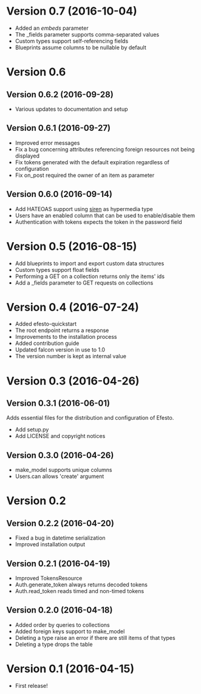 # Version 0.7 (2016-10-04)

* Added an *embeds* parameter
* The _fields parameter supports comma-separated values
* Custom types support self-referencing fields
* Blueprints assume columns to be nullable by default

# Version 0.6

## Version 0.6.2 (2016-09-28)

* Various updates to documentation and setup

## Version 0.6.1 (2016-09-27)

* Improved error messages
* Fix a bug concerning attributes referencing foreign resources not being displayed
* Fix tokens generated with the default expiration regardless of configuration
* Fix on_post required the owner of an item as parameter

## Version 0.6.0 (2016-09-14)

* Add HATEOAS support using [siren](https://github.com/kevinswiber/siren) as hypermedia type
* Users have an enabled column that can be used to enable/disable them
* Authentication with tokens expects the token in the password field

# Version 0.5 (2016-08-15)

* Add blueprints to import and export custom data structures
* Custom types support float fields
* Performing a GET on a collection returns only the items' ids
* Add a _fields parameter to GET requests on collections


# Version 0.4 (2016-07-24)

* Added efesto-quickstart
* The root endpoint returns a response
* Improvements to the installation process
* Added contribution guide
* Updated falcon version in use to 1.0
* The version number is kept as internal value

# Version 0.3 (2016-04-26)

## Version 0.3.1 (2016-06-01)
Adds essential files for the distribution and configuration of Efesto.
* Add setup.py
* Add LICENSE and copyright notices

## Version 0.3.0 (2016-04-26)
* make_model supports unique columns
* Users.can allows 'create' argument

# Version 0.2

## Version 0.2.2 (2016-04-20)

* Fixed a bug in datetime serialization
* Improved installation output

## Version 0.2.1 (2016-04-19)

* Improved TokensResource
* Auth.generate_token always returns decoded tokens
* Auth.read_token reads timed and non-timed tokens

## Version 0.2.0 (2016-04-18)

* Added order by queries to collections
* Added foreign keys support to make_model
* Deleting a type raise an error if there are still items of that types
* Deleting a type drops the table

# Version 0.1 (2016-04-15)

* First release!
